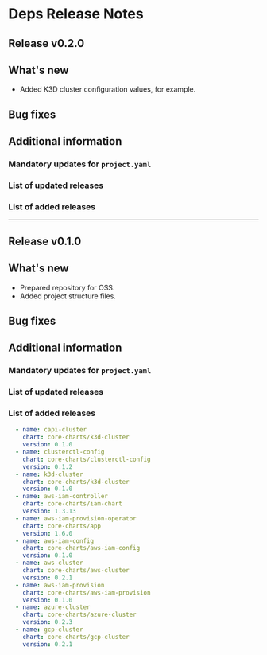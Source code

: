 # Deps Release Notes

## Release v0.2.0

## What's new
- Added K3D cluster configuration values, for example.

## Bug fixes

## Additional information

### Mandatory updates for `project.yaml`

### List of updated releases

### List of added releases

---

## Release v0.1.0

## What's new
- Prepared repository for OSS.
- Added project structure files.

## Bug fixes

## Additional information

### Mandatory updates for `project.yaml`

### List of updated releases

### List of added releases
```yaml
  - name: capi-cluster
    chart: core-charts/k3d-cluster
    version: 0.1.0
  - name: clusterctl-config
    chart: core-charts/clusterctl-config
    version: 0.1.2
  - name: k3d-cluster
    chart: core-charts/k3d-cluster
    version: 0.1.0
  - name: aws-iam-controller
    chart: core-charts/iam-chart
    version: 1.3.13
  - name: aws-iam-provision-operator
    chart: core-charts/app
    version: 1.6.0
  - name: aws-iam-config
    chart: core-charts/aws-iam-config
    version: 0.1.0
  - name: aws-cluster
    chart: core-charts/aws-cluster
    version: 0.2.1
  - name: aws-iam-provision
    chart: core-charts/aws-iam-provision
    version: 0.1.0
  - name: azure-cluster
    chart: core-charts/azure-cluster
    version: 0.2.3
  - name: gcp-cluster
    chart: core-charts/gcp-cluster
    version: 0.2.1
```